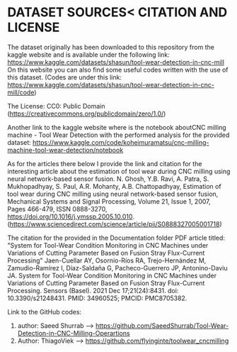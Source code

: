 # DATASET SOURCES< CITATION AND LICENSE

The dataset originally has been downloaded to this repository from the kaggle website and is available under the following link: https://www.kaggle.com/datasets/shasun/tool-wear-detection-in-cnc-mill
On this website you can also find some useful codes written with the use of this dataset.
(Codes are under this link: https://www.kaggle.com/datasets/shasun/tool-wear-detection-in-cnc-mill/code)

The License: CC0: Public Domain (https://creativecommons.org/publicdomain/zero/1.0/)

Another link to the kaggle website where is the notebook aboutCNC milling machine - Tool Wear Detection with the performed analysis for the provided dataset: https://www.kaggle.com/code/koheimuramatsu/cnc-milling-machine-tool-wear-detection/notebook



As for the articles there below I provide the link and citation for the interesting article about the estimation of tool wear during CNC milling using neural network-based sensor fusion.
N. Ghosh, Y.B. Ravi, A. Patra, S. Mukhopadhyay, S. Paul, A.R. Mohanty, A.B. Chattopadhyay,
Estimation of tool wear during CNC milling using neural network-based sensor fusion,
Mechanical Systems and Signal Processing, Volume 21, Issue 1, 2007, Pages 466-479, ISSN 0888-3270, https://doi.org/10.1016/j.ymssp.2005.10.010. 
(https://www.sciencedirect.com/science/article/pii/S0888327005001718)


The citation for the provided in the Documentation folder PDF article titled: "System for Tool-Wear Condition Monitoring in CNC Machines under Variations of Cutting Parameter Based on Fusion Stray Flux-Current Processing"
Jaen-Cuellar AY, Osornio-Ríos RA, Trejo-Hernández M, Zamudio-Ramírez I, Díaz-Saldaña G, Pacheco-Guerrero JP, Antonino-Daviu JA. System for Tool-Wear Condition Monitoring in CNC Machines under Variations of Cutting Parameter Based on Fusion Stray Flux-Current Processing. Sensors (Basel). 2021 Dec 17;21(24):8431. doi: 10.3390/s21248431. PMID: 34960525; PMCID: PMC8705382.


Link to the GitHub codes:
1) author: Saeed Shurrab --> https://github.com/SaeedShurrab/Tool-Wear-Detection-in-CNC-Milling-Operartions
2) Author: ThiagoViek --> https://github.com/flyinginte/toolwear_cncmilling